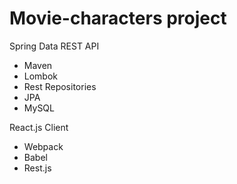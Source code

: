 # Movie-characters project
Spring Data REST API

- Maven
- Lombok
- Rest Repositories
- JPA
- MySQL

React.js Client
	
- Webpack
- Babel
- Rest.js

